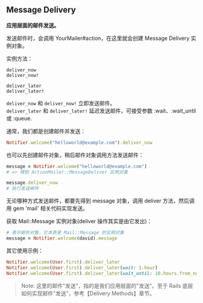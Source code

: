 ## Message Delivery

**应用层面的邮件发送。**

发送邮件时，会调用 YourMailer#action，在这里就会创建 Message Delivery 实例对象。

实例方法：

```
deliver_now
deliver_now!

deliver_later
deliver_later!
```

`deliver_now` 和 `deliver_now!` 立即发送邮件。
<br>
`deliver_later` 和 `deliver_later!` 延迟发送邮件，可接受参数 :wait、:wait_until 或 :queue.

通常，我们都是创建邮件并发送：

```ruby
Notifier.welcome("helloworld@example.com").deliver_now
```

也可以先创建邮件对象，稍后邮件对象调用方法发送邮件：

```ruby
message = Notifier.welcome("helloworld@example.com")
# => 得到 ActionMailer::MessageDeliver 实例对象

message.deliver_now
# 执行发送邮件
```

无论哪种方式发送邮件，都要先得到 message 对象，调用 deliver 方法，然后调用 gem 'mail' 相关代码实现发送。

获取 Mail::Message 实例对象(deliver 操作其实是由它发出)：

```ruby
# 表示邮件对象，它本质是 Mail::Message 的实例对象
message = Notifier.welcome(david).message
```

其它使用示例：

```ruby
Notifier.welcome(User.first).deliver_later
Notifier.welcome(User.first).deliver_later(wait: 1.hour)
Notifier.welcome(User.first).deliver_later(wait_until: 10.hours.from_now)
```

> Note: 这里的邮件"发送"，指的是我们应用层面的"发送"。至于 Rails 底层如何实现邮件"发送"，参考【Delivery Methods】章节。
